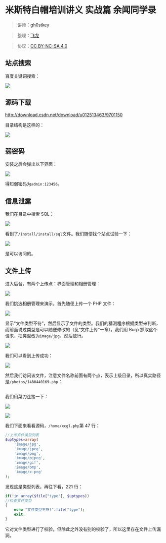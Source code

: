 # 米斯特白帽培训讲义 实战篇 余闻同学录

> 讲师：[gh0stkey](https://www.zhihu.com/people/gh0stkey/answers)

> 整理：[飞龙](https://github.com/)

> 协议：[CC BY-NC-SA 4.0](http://creativecommons.org/licenses/by-nc-sa/4.0/)

## 站点搜索

百度关键词搜索：

![](http://upload-images.jianshu.io/upload_images/118142-7c8da316b22ae82a.jpg)

## 源码下载

http://download.csdn.net/download/u012513463/9701150

目录结构是这样的：

![](http://upload-images.jianshu.io/upload_images/118142-a1511817c790f5a7.png)

## 弱密码

安装之后会弹出以下界面：

![](http://upload-images.jianshu.io/upload_images/118142-b79d2bf33839d4f1.png)

得知弱密码为`admin:123456`。

## 信息泄露

我们在目录中搜索 SQL：

![](http://upload-images.jianshu.io/upload_images/118142-4cc200674b00b8ca.jpg)

看到了`/install/install/sql`文件。我们随便找个站点试验一下：

![](http://upload-images.jianshu.io/upload_images/118142-6a1a7271600f2a49.jpg)

是可以访问的。

## 文件上传

进入后台，有两个上传点：界面管理和相册管理：

![](http://upload-images.jianshu.io/upload_images/118142-a8dc09c6a4133280.jpg)

我们挑选相册管理来演示。首先随便上传一个 PHP 文件：

![](http://upload-images.jianshu.io/upload_images/118142-4abb65eeea78e59c.jpg)

显示“文件类型不符”，然后显示了文件的类型。我们的猜测程序根据类型来判断，而前面说过类型是可以随便修改的（见“文件上传”一章）。我们用 Burp 抓取这个请求，把类型改为`image/jpg`，然后放行。

![](http://upload-images.jianshu.io/upload_images/118142-b32b866dfd91c7b3.jpg)

我们可以看到上传成功：

![](http://upload-images.jianshu.io/upload_images/118142-dfe997c3632c8682.jp)

然后我们访问该文件，注意文件名称前面有两个点，表示上级目录，所以真实路径是`/photos/1480440169.php`：

![]()

我们用菜刀连接一下：

![](http://upload-images.jianshu.io/upload_images/118142-ac13c9bed828ee08.jpg)

![](http://upload-images.jianshu.io/upload_images/118142-238bd3116cded2e8.jpg)

我们下面来看看源码，`/home/xcgl.php`第 47 行：

```php
//上传文件类型列表
$uptypes=array(  
    'image/jpg',  
    'image/jpeg',  
    'image/png',  
    'image/pjpeg',  
    'image/gif',  
    'image/bmp',  
    'image/x-png'  
);  
```

发现这是类型列表，再往下看，221 行：


```php
if(!in_array($file["type"], $uptypes))
//检查文件类型
{
    echo "文件类型不符!".file["type"];
    exit;
}
```

它对文件类型进行了校验，但除此之外没有别的校验了，所以这里存在文件上传漏洞。
